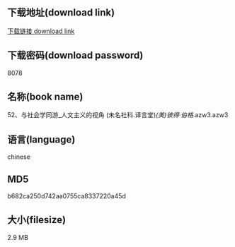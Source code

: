 ## 下载地址(download link)
[下载链接 download link](https://voluble-croquembouche-d321dc.netlify.app/?s=52%E3%80%81%E4%B8%8E%E7%A4%BE%E4%BC%9A%E5%AD%A6%E5%90%8C%E6%B8%B8_%E4%BA%BA%E6%96%87%E4%B8%BB%E4%B9%89%E7%9A%84%E8%A7%86%E8%A7%92+%28%E6%9C%AA%E5%90%8D%E7%A4%BE%E7%A7%91.%E8%AF%91%E8%A8%80%E5%A0%82%29_%28%E7%BE%8E%29%E5%BD%BC%E5%BE%97%C2%B7%E4%BC%AF%E6%A0%BC_.azw3)

## 下载密码(download password)
8078

## 名称(book name)
52、与社会学同游_人文主义的视角 (未名社科.译言堂)_(美)彼得·伯格_.azw3.azw3

## 语言(language)
chinese

## MD5
b682ca250d742aa0755ca8337220a45d

## 大小(filesize)
2.9 MB
